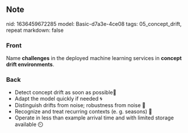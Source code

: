 ## Note
nid: 1636459672285
model: Basic-d7a3e-4ce08
tags: 05_concept_drift, repeat
markdown: false

### Front
Name <b>challenges</b> in the deployed machine learning services in
<b>concept drift environments</b>.

### Back
<ul>
  <li>Detect concept drift as soon as possible📨
  <li>Adapt the model quickly if needed 🌀
  <li>Distinguish drifts from noise; robustness from noise 🫧
  <li>Recognize and treat recurring contexts (e. g. seasons) 🍂
  <li>Operate in less than example arrival time and with limited
  storage available ⏲️
</ul>
